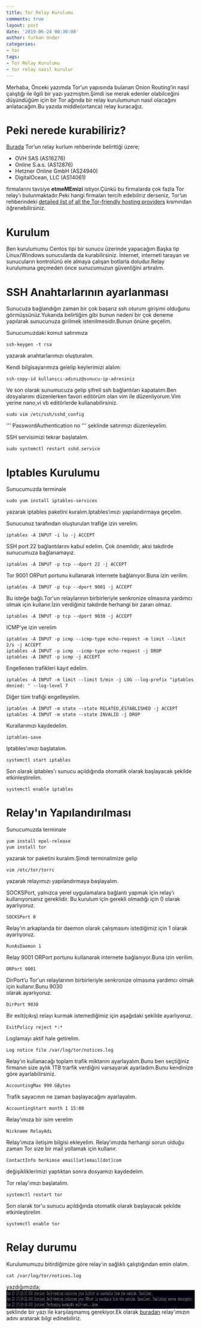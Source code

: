 ```yaml
---
title: Tor Relay Kurulumu
comments: true
layout: post
date: '2019-06-24 00:30:00'
author: furkan önder
categories:
- tor
tags:
- Tor Relay Kurulumu
- tor relay nasıl kurulur
---
```


Merhaba,
Önceki yazımda Tor’un yapısında bulanan Onion Routing’in nasıl çalıştığı ile ilgili bir yazı yazmıştım.Şimdi ise merak edenler olabilceğini düşündüğüm için bir Tor ağında bir relay kurulumunun nasıl olacağını anlatacağım.Bu yazıda middle(ortanca) relay kuracağız.

# Peki nerede kurabiliriz?
[Burada](https://trac.torproject.org/projects/tor/wiki/TorRelayGuide#ASlocationdiversity) Tor’un relay kurlum rehberinde belirttiği üzere;
- OVH SAS (AS16276)
- Online S.a.s. (AS12876)
- Hetzner Online GmbH (AS24940)
- DigitalOcean, LLC (AS14061)

firmalarını tavsiye __etmeMEmizi__ istiyor.Çünkü bu firmalarda çok fazla Tor relay’ı bulunmaktadır.Peki hangi firmaları tercih edebiliriz derseniz, Tor’un rehberindeki [detailed list of all the Tor-friendly hosting providers](ttps://trac.torproject.org/projects/tor/wiki/doc/GoodBadISPs)
kısmından öğrenebilirsiniz.

# Kurulum
Ben kurulumumu Centos tipi bir sunucu üzerinde yapacağım.Başka tip Linux/Windows sunucularda da kurabilirsiniz. İnternet, interneti tarayan ve sunucuların kontrolünü ele almaya çalışan botlarla doludur.Relay kurulumuna geçmeden önce sunucumuzun güvenliğini artıralım.

# SSH Anahtarlarının ayarlanması
Sunucuza bağlandığın zaman bir çok başarız ssh oturum girişimi olduğunu görmüşsünüz.Yukarıda belirtiğim gibi bunun nedeni bir çok deneme yapılarak sunucunuza girilmek istenilmesidir.Bunun önüne geçelim.

Sunucumuzdaki komut satırımıza
```
ssh-keygen -t rsa
```
yazarak anahtarlarımızı oluşturalım.

Kendi bilgisayarımıza gelelip keylerimizi alalım:

```
ssh-copy-id kullanıcı-adınız@sunucu-ip-adresiniz
```

Ve son olarak sunumucuza gelip şifreli ssh bağlantıları kapatalım.Ben dosyalarımı düzenlerken favori editörüm olan vim ile düzenliyorum.Vim yerine nano,vi vb editörlerde kullanabilirsiniz.

```
sudo vim /etc/ssh/sshd_config
```
'''
PasswordAuthentication no
'''
şeklinde satırımızı düzenleyelim.

SSH servisimizi tekrar başlatalım.
```
sudo systemctl restart sshd.service
```

# Iptables Kurulumu
Sunucumuzda terminale
```
sudo yum install iptables-services
```
yazarak iptables paketini kuralım.Iptables’ımızı yapılandırmaya geçelim.

Sunucunuz tarafından oluşturulan trafiğe izin verelim.
```
iptables -A INPUT -i lo -j ACCEPT
```

SSH port 22 bağlantılarını kabul edelim. Çok önemlidir, aksi takdirde sunucumuza bağlanamayız.
```
iptables -A INPUT -p tcp --dport 22 -j ACCEPT
```

Tor 9001 ORPort portunu  kullanarak internete bağlanıyor.Buna izin verilim.
```
iptables -A INPUT -p tcp --dport 9001 -j ACCEPT
```

Bu isteğe bağlı.Tor'un relaylarının birbirleriyle senkronize olmasına yardımcı olmak için kullanır.İzin verdiğiniz takdirde herhangi bir zararı olmaz.
```
iptables -A INPUT -p tcp --dport 9030 -j ACCEPT
```
ICMP'ye izin verelim
```
iptables -A INPUT -p icmp --icmp-type echo-request -m limit --limit 2/s -j ACCEPT
iptables -A INPUT -p icmp --icmp-type echo-request -j DROP
iptables -A INPUT -p icmp -j ACCEPT
```
Engellenen trafikleri kayıt edelim.
```
iptables -A INPUT -m limit --limit 5/min -j LOG --log-prefix "iptables denied: " --log-level 7
```

Diğer tüm trafiği engelleyelim.
```
iptables -A INPUT -m state --state RELATED,ESTABLISHED -j ACCEPT
iptables -A INPUT -m state --state INVALID -j DROP
```

Kurallarımızı kaydedelim.
```
iptables-save
```

Iptables'ımızı başlatalım.

```
systemctl start iptables
```

Son olarak iptables'ı sunucu açıldığında otomatik olarak başlayacak şekilde etkinleştirelim.
```
systemctl enable iptables
```

# Relay'ın Yapılandırılması
Sunucumuzda terminale

```
yum install epel-release
yum install tor
```

yazarak tor paketini kuralım.Şimdi terminalimize gelip
```
vim /etc/tor/torrc 
```
yazarak relayımızı yapılandırmaya başlayalım.<br>

SOCKSPort, yalnızca yerel uygulamalara bağlantı yapmak için relay’ı kullanıyorsanız gereklidir. Bu kurulum  için gerekli olmadığı için 0 olarak ayarlıyoruz.
```
SOCKSPort 0
```

Relay’ın arkaplanda bir daemon olarak çalışmasını istediğimiz için 1 olarak ayarlıyoruz.
```
RunAsDaemon 1 
```

Relay 9001 ORPort portunu kullanarak internete bağlanıyor.Buna izin verilim.
```
ORPort 9001
```

DirPort’u Tor'un relaylarının birbirleriyle senkronize olmasına yardımcı olmak için kullanır.Bunu 9030  
olarak ayarlıyoruz.
```
DirPort 9030
```

Bir exit(çıkış) relayı kurmak istemediğimiz için aşağıdaki şekilde  ayarlıyoruz.
```
ExitPolicy reject *:* 
```

Loglamayı aktif hale getirelim.
```
Log notice file /var/log/tor/notices.log
```

Relay’ın kullanacağı toplam trafik miktarını ayarlayalım.Bunu ben seçtiğiniz firmanın size aylık 1TB trarfik verdiğini varsayarak ayarladım.Bunu kendinize göre ayarlabilirsiniz. 
```
AccountingMax 999 GBytes
```

Trafik sayacının ne zaman başlayacağını ayarlayalım.
```
AccountingStart month 1 15:00 
```

Relay’ımıza bir isim verelim
```
Nickname RelayAdı
```

Relay’ımıza iletişim bilgisi ekleyelim. Relay’ımızda herhangi sorun olduğu zaman Tor size bir mail yollamak için kullanır.
```
ContactInfo herkimse email[at]email[dot]com
```

değişikliklerimizi yaptıktan sonra dosyamızı kaydedelim.

Tor relay'ımızı başlatalım.
```
systemctl restart tor
```
Son olarak tor'u sunucu açıldığında otomatik olarak başlayacak şekilde etkinleştirelim
```
systemctl enable tor
```

# Relay durumu
Kurulumumuzu bitirdiğimize göre relay’ın sağlıklı çalıştığından emin olalım.
```
cat /var/log/tor/notices.log 
```
yazdığımızda;
<a href="/assets/images/relay.png" imageanchor="1">
  <img style="display: block;margin: 0 auto;height:50px;width:1090px;" src="/assets/images/relay.png"/>
</a>
şeklinde bir yazı ile karşılaşmamış gerekiyor.Ek olarak [buradan](https://metrics.torproject.org/rs.html#search/) relay'ımızın adını aratarak bilgi edinebiliriz.
